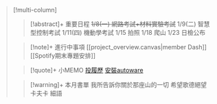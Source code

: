 > [!multi-column]
>
>> [!abstract]+ 重要日程
>> ~~1/8(一) 網路考試+材料實驗考試~~
>> 1/9(二) 智慧型控制考試
>> 1/11(四) 機動學考試
>> 1/15 拍照
>> 1/18 爬山
>> 1/23 日檢公布
>> 
>
>> [!note]+ 進行中事項
>>[[project_overview.canvas|member Dash]]
>>[[Spotify期末專題安排]]
>
>> [!quote]+ 小MEMO
>>[投履歷](https://careers.adobe.com/us/en/apply?jobSeqNo=ADOBUSR141239EXTERNALENUS&step=1)
>>[安裝autoware](https://hackmd.io/@nKngvyhpQdGagg1V6GKLwA/Hyrkv5bzB/https%3A%2F%2Fhackmd.io%2F%40k4584932%2FS1W6p0k6S)
>
>> [!warning]+ 本月書單
>>我所告訴你關於那座山的一切
>>希望歌德絕望卡夫卡
>>細語
>
